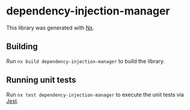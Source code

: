 # dependency-injection-manager

This library was generated with [Nx](https://nx.dev).

## Building

Run `nx build dependency-injection-manager` to build the library.

## Running unit tests

Run `nx test dependency-injection-manager` to execute the unit tests via [Jest](https://jestjs.io).
